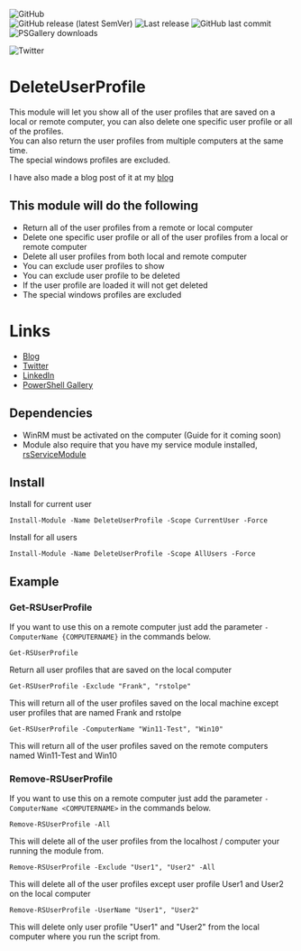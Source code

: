 ![GitHub](https://img.shields.io/github/license/rwidmark/DeleteUserProfile?style=plastic)  
![GitHub release (latest SemVer)](https://img.shields.io/github/v/release/rstolpe/DeleteUserProfile?sort=semver&style=plastic)  ![Last release](https://img.shields.io/github/release-date/rstolpe/DeleteUserProfile?style=plastic)
![GitHub last commit](https://img.shields.io/github/last-commit/rstolpe/DeleteUserProfile?style=plastic)  
![PSGallery downloads](https://img.shields.io/powershellgallery/dt/DeleteUserProfile?style=plastic)  
  
![Twitter](https://img.shields.io/twitter/follow/rstolpes)

# DeleteUserProfile
This module will let you show all of the user profiles that are saved on a local or remote computer, you can also delete one specific user profile or all of the profiles.  
You can also return the user profiles from multiple computers at the same time.  
The special windows profiles are excluded.  
  
I have also made a blog post of it at my [blog](https://widmark.dev/remove-user-profiles-from-windows/)

## This module will do the following
- Return all of the user profiles from a remote or local computer
- Delete one specific user profile or all of the user profiles from a local or remote computer
- Delete all user profiles from both local and remote computer
- You can exclude user profiles to show
- You can exclude user profile to be deleted
- If the user profile are loaded it will not get deleted
- The special windows profiles are excluded

# Links
* [Blog](https://widmark.dev)
* [Twitter](https://twitter.com/rstolpes)
* [LinkedIn](https://www.linkedin.com/in/rstolpe/)
* [PowerShell Gallery](https://www.powershellgallery.com/profiles/rstolpe)

## Dependencies
- WinRM must be activated on the computer (Guide for it coming soon)
- Module also require that you have my service module installed, [rsServiceModule](https://github.com/rstolpe/rsServiceModule)

## Install
Install for current user
```
Install-Module -Name DeleteUserProfile -Scope CurrentUser -Force
```
  
Install for all users
```
Install-Module -Name DeleteUserProfile -Scope AllUsers -Force
```

## Example
### Get-RSUserProfile
If you want to use this on a remote computer just add the parameter ```-ComputerName {COMPUTERNAME}``` in the commands below.  
  
```
Get-RSUserProfile
```
Return all user profiles that are saved on the local computer

```
Get-RSUserProfile -Exclude "Frank", "rstolpe"
```
This will return all of the user profiles saved on the local machine except user profiles that are named Frank and rstolpe

```
Get-RSUserProfile -ComputerName "Win11-Test", "Win10"
```
This will return all of the user profiles saved on the remote computers named Win11-Test and Win10

### Remove-RSUserProfile
If you want to use this on a remote computer just add the parameter ```-ComputerName <COMPUTERNAME>``` in the commands below.  
  
```
Remove-RSUserProfile -All
```
This will delete all of the user profiles from the localhost / computer your running the module from.

```
Remove-RSUserProfile -Exclude "User1", "User2" -All
```
This will delete all of the user profiles except user profile User1 and User2 on the local computer

```
Remove-RSUserProfile -UserName "User1", "User2"
```
This will delete only user profile "User1" and "User2" from the local computer where you run the script from.